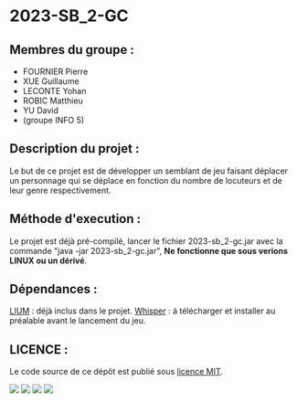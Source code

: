 # 2023-SB_2-GC

## Membres du groupe :
* FOURNIER Pierre 
* XUE Guillaume 
* LECONTE Yohan 
* ROBIC Matthieu 
* YU David 
* (groupe INFO 5)

## Description du projet :
Le but de ce projet est de développer un semblant de jeu faisant déplacer un personnage qui se déplace en fonction du nombre de locuteurs et de leur genre respectivement.

## Méthode d'execution :
Le projet est déjà pré-compilé, lancer le fichier 2023-sb_2-gc.jar avec la commande "java -jar 2023-sb_2-gc.jar", __Ne fonctionne que sous verions LINUX ou un dérivé__.

## Dépendances :
[LIUM](https://projets-lium.univ-lemans.fr/spkdiarization/) : déjà inclus dans le projet.
[Whisper](https://github.com/openai/whisper) : à télécharger et installer au préalable avant le lancement du jeu.

## LICENCE :
Le code source de ce dépôt est publié sous [licence MIT](https://opensource.org/license/mit/).


![](https://img.shields.io/badge/version-1.0-yellow)
![](https://img.shields.io/badge/platform-linux%2Fmacos-lightgrey)
![](https://img.shields.io/badge/langage-java%201.17-red)
![](https://img.shields.io/badge/license-MIT-informational)
